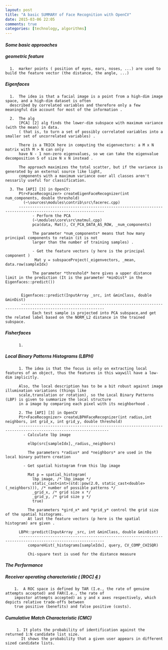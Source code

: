 ```yaml
---
layout: post
title: "A basic SUMMARY of Face Recognition with OpenCV"
date: 2015-03-06 22:05
comments: true
categories: [technology, algorithms]
---
```


####  *Some basic approaches* ###
 
#####  geometric feature 
      1.  marker points ( position of eyes, ears, noses, ...) are used to build the feature vector (the distance, the angle, ...)
	  
#####  Eigenfaces
      1.  The idea is that a facial image is a point from a high-dim image space, and a high-dim dataset is often
      described by correlated variables and therefore only a few meaningful dim account for most of the information .
          
      2.  The alg
          [PCA] [2] alg finds the lower-dim subspace with maximum variance (with the mean) in data.
          ( that is, to turn a set of possibly correlated variables into a smaller set of uncorrelated variables) .
             
          There is a TRICK here in computing the eigenvectors: a M x N matrix with M > N can only
          have N - 1 non-zero eigenvalues, so we can take the eigenvalue decomposition S of size N x N instead .

          The approach maximizes the total scatter, but if the variance is generated by an external source like light,
          components with a maximum variance over all classes aren't nessarily useful for classification.

      3. The [API] [3] in OpenCV:
          Ptr<FaceRecognizer> createEigenFaceRecognizer(int num_components, double threshold)
            (~\sources\modules\contrib\src\facerec.cpp)
          ------------------------------------------------------------------------------------------------------------
                - Perform the PCA
                (~\modules\core\src\matmul.cpp)
                pca(data, Mat(), CV_PCA_DATA_AS_ROW, _num_components) 

                The parameter *num_components* means that how many principal components to retain (it is not
                larger than the number of training samples) .
                  
                - Get the feature vectors (y here is the principal component )
                 Mat y = subspaceProject(_eigenvectors, _mean, data.row(sampleIdx)
                
                The parameter *threshold* here gives a upper distance limit in the prediction (It is the parameter *minDist* in the  Eigenfaces::predict())
                

           Eigenfaces::predict(InputArray _src, int &minClass, double &minDist)
           -----------------------------------------------------------------------------------------------------------
                Each test sample is projected into PCA subspace,and get the related label based on the NORM_L2 distance in the trained subspace.
                 
				 
#####  Fisherfaces
          1.
		  
#####  Local Binary Patterns Histograms (LBPH)
          1. The idea is that the focus is only on extracting local features of an object, thus the features in this waywill have a low-dim implicitly. 
		  
		  Also, the local description has to be a bit robust against image illumination variations (things like
          scale,translation or rotation), so the Local Binary Patterns (LBP) is given to summarize the local structure
          in a image by comparing each pixel with its neighborhood .

          2. The [API] [3] in OpenCV
          Ptr<FaceRecognizer> createLBPHFaceRecognizer(int radius,int neighbors, int grid_x, int grid_y, double threshold)
          --------------------------------------------------------------------------------------------------------------
            - Calculate lbp image
            
              elbp(src[sampleIdx],_radius,_neighbors) 
             
              The parameters *radius* and *neighbors* are used in the local binary pattern creation
               
            - Get spatial histogram from this lbp image
            
              Mat p = spatial_histogram(
                lbp_image, /* lbp_image */
                static_cast<int>(std::pow(2.0, static_cast<double>(_neighbors))), /* number of possible patterns */
                _grid_x, /* grid size x */
                _grid_y, /* grid size y */
                true) 
               
              The parameters *gird_x* and *grid_y* control the grid size of the spatial histograms.
              At last the feature vectors (p here is the spatial histogram) are given .

          LBPH::predict(InputArray _src, int &minClass, double &minDist)
          ------------------------------------------------------------------------------------------------------------
              compareHist(_histograms[sampleIdx], query, CV_COMP_CHISQR)

              Chi-square test is used for the distance measure
			  


####  *The Performance*

#####  Receiver operating characteristic ( [ROC] [4] )
        1.  A ROC space is defined by TAR (I.e., the rate of genuine attempts accepted) and FAR(I.e., the rate of
        impostor attempts accepted) as y and x axes respectively, which depicts relative trade-offs between
        true positive (benefits) and false positive (costs).

#####  Cumulative Match Characteristic (CMC)
         1. It plots the probability of identification against the returned 1:N candidate list size.
           It shows the probability that a given user appears in different sized candidate lists.
        
        
 [1]: http://docs.opencv.org/trunk/modules/contrib/doc/facerec/ "Face Recognition with OpenCV"
 [2]: http://en.wikipedia.org/wiki/Eigenface/ "Eigenface"
 [3]: http://docs.opencv.org/trunk/modules/contrib/doc/facerec/facerec_api.htm "FaceRecognizer API"
 [4]: http://en.wikipedia.org/wiki/Receiver_operating_characteristic "ROC"
